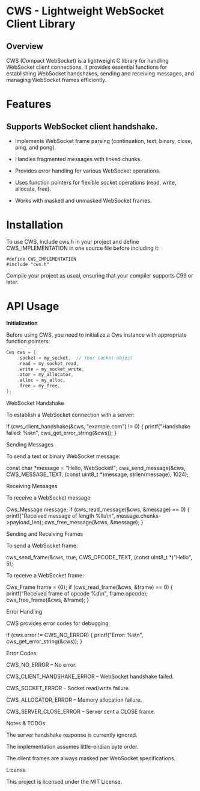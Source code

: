 # CWS - Lightweight WebSocket Client Library

## Overview

CWS (Compact WebSocket) is a lightweight C library for handling WebSocket client connections. It provides essential functions for establishing WebSocket handshakes, sending and receiving messages, and managing WebSocket frames efficiently.

# Features

## Supports WebSocket client handshake.

- Implements WebSocket frame parsing (continuation, text, binary, close, ping, and pong).

- Handles fragmented messages with linked chunks.

- Provides error handling for various WebSocket operations.

- Uses function pointers for flexible socket operations (read, write, allocate, free).

- Works with masked and unmasked WebSocket frames.


# Installation

To use CWS, include cws.h in your project and define CWS_IMPLEMENTATION in one source file before including it:

```code
#define CWS_IMPLEMENTATION
#include "cws.h"
```

Compile your project as usual, ensuring that your compiler supports C99 or later.

# API Usage

__Initialization__

Before using CWS, you need to initialize a Cws instance with appropriate function pointers:

```c
Cws cws = {
    .socket = my_socket,  // Your socket object
    .read = my_socket_read,
    .write = my_socket_write,
    .ator = my_allocator,
    .alloc = my_alloc,
    .free = my_free,
};
```

WebSocket Handshake

To establish a WebSocket connection with a server:

if (cws_client_handshake(&cws, "example.com") != 0) {
    printf("Handshake failed: %s\n", cws_get_error_string(&cws));
}

Sending Messages

To send a text or binary WebSocket message:

const char *message = "Hello, WebSocket!";
cws_send_message(&cws, CWS_MESSAGE_TEXT, (const uint8_t *)message, strlen(message), 1024);

Receiving Messages

To receive a WebSocket message:

Cws_Message message;
if (cws_read_message(&cws, &message) == 0) {
    printf("Received message of length %llu\n", message.chunks->payload_len);
    cws_free_message(&cws, &message);
}

Sending and Receiving Frames

To send a WebSocket frame:

cws_send_frame(&cws, true, CWS_OPCODE_TEXT, (const uint8_t *)"Hello", 5);

To receive a WebSocket frame:

Cws_Frame frame = {0};
if (cws_read_frame(&cws, &frame) == 0) {
    printf("Received frame of opcode %d\n", frame.opcode);
    cws_free_frame(&cws, &frame);
}

Error Handling

CWS provides error codes for debugging:

if (cws.error != CWS_NO_ERROR) {
    printf("Error: %s\n", cws_get_error_string(&cws));
}

Error Codes

CWS_NO_ERROR – No error.

CWS_CLIENT_HANDSHAKE_ERROR – WebSocket handshake failed.

CWS_SOCKET_ERROR – Socket read/write failure.

CWS_ALLOCATOR_ERROR – Memory allocation failure.

CWS_SERVER_CLOSE_ERROR – Server sent a CLOSE frame.


Notes & TODOs

The server handshake response is currently ignored.

The implementation assumes little-endian byte order.

The client frames are always masked per WebSocket specifications.


License

This project is licensed under the MIT License.


